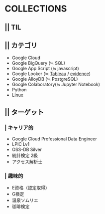 # COLLECTIONS
## || TIL



## || カテゴリ
- Google Cloud
- Google BigQuery    (≒ SQL)
- Google App Script  (≒ javascript)
- Google Looker      (≒ [Tableau]() / [evidence]())
- Google AlloyDB     (≒ PostgreSQL)
- Google Colaboratory(≒ Jupyter Notebook)
- Python
- Linux


## || ターゲット
### | キャリア的
- Google Cloud Professional Data Engineer
- LPIC Lv1
- OSS-DB Silver
- 統計検定 2級
- アクセス解析士
### | 趣味的
- E資格（認定取得）
- G検定
- 温泉ソムリエ
- 珈琲検定
